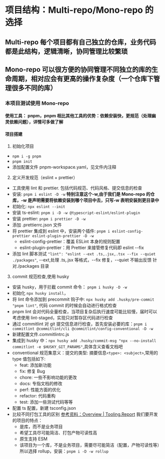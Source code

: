<!--
 * @Author: Gulai
 * @Date: 2023-07-03 22:42:03
 * @LastEditTime: 2023-07-04 00:21:25
 * @Description: 笔记https://appjiz2zqrn2142.pc.xiaoe-tech.com/p/t_pc/course_pc_detail/video/v_638072cfe4b0fc5d120a24cf
 * @FilePath: \react-mono-repo\README.MD
-->

# 项目结构：Multi-repo/Mono-repo 的选择

## Multi-repo 每个项目都有自己独立的仓库，业务代码都是此结构，逻辑清晰，协同管理比较繁琐

## Mono-repo 可以很方便的协同管理不同独立的库的生命周期，相对应会有更高的操作复杂度（一个仓库下管理很多不同的库）

### 本项目测试使用 Mono-repo

#### 使用工具： pnpm，pnpm 相比其他工具的优势：依赖安装快，更规范（处理幽灵依赖问题），详情可多做了解

#### 项目搭建

1. 初始化项目

- `npm i -g pnpm`
- `pnpm init`
- 添加配置文件 pnpm-workspace.yaml，见文件内注释

2. 定义开发规范（eslint + prettier）

- 工具使用 lint 和 prettier. 包括代码规范、代码风格、提交信息的检查
- 安装: `pnpm i eslint -D -w` **特别注意这个-w,由于我们是 Mono-repo 的仓库，-w 是声明需要将依赖安装到哪个项目中去，只写-w 表明安装到更目录中**
- 初始化: `npx eslint --init`
- 安装 ts-eslint: `pnpm i -D -w @typescript-eslint/eslint-plugin`
- 安装 prettier: `pnpm i prettier -D -w`
- 添加 .prettierrc.json 文件
- 将 prettier 集成到 eslint 中，安装两个插件: `pnpm i eslint-config-prettier eslint-plugin-prettier -D -w`
  - eslint-config-prettier：覆盖 ESLint 本身的规则配置
  - eslint-plugin-prettier：用 Prettier 来接管修复代码即 eslint --fix
- 添加 lint 脚本测试 `"lint": "eslint --ext .ts,.jsx,.tsx --fix --quiet ./packages"`, --ext,处理 .ts,.jsx 等格式，--fix 修复，--quiet 不输出反馈 针对./packages 目录

3. commit 规范检查,使用 husky

- 安装 husky，用于拦截 commit 命令： `pnpm i husky -D -w`
- 初始化 `npx husky install`，
- 将 lint 命令添加到 precommit 钩子中: `npx husky add .husky/pre-commit "pnpm lint"`, 代码 commit 的时候会自动进行格式检查
- pnpm lint 会对代码全量检查，当项目复杂后执行速度可能比较慢，届时可以考虑使用 lint-staged，实现只对暂存区代码进行检查
- 通过 commitlint 对 git 提交信息进行检查，首先安装必要的库：`pnpm i commitlint @commitlint/cli @commitlint/config-conventional -D -w`
- 新建配置文件.commitlintrc.js
- 集成到 husky 中：`npx husky add .husky/commit-msg "npx --no-install commitlint -e $HUSKY_GIT_PARAMS"`,具体含义查看文档吧
- conventional 规范集意义：提交的类型: 摘要信息`<type>: <subject>`,常用的 type 值包括如下:
  - feat: 添加新功能
  - fix: 修复 Bug
  - chore: 一些不影响功能的更改
  - docs: 专指文档的修改
  - perf: 性能方面的优化
  - refactor: 代码重构
  - test: 添加一些测试代码等等
- 配置 ts 配置，新建 tsconfig.json
- 比较不同打包工具的区别 [参考资料：Overview | Tooling.Report](https://bundlers.tooling.report/) 我们要开发的项目的特点：
  - 是库，而不是业务项目
  - 希望工具尽可能简洁、打包产物可读性高
  - 原生支持 ESM
  - 该项目为一个库，不是业务项目，需要尽可能简洁（配置，产物可读性等）所以选择 rollup，安装：`pnpm i -D -w rollup`
